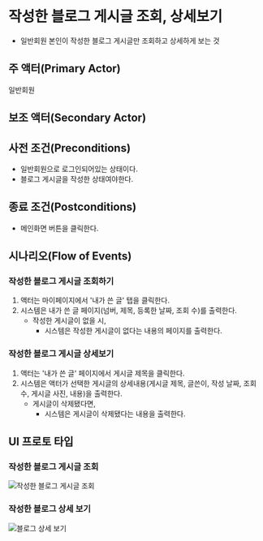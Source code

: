 # 작성한 블로그 게시글 조회, 상세보기

- 일반회원 본인이 작성한 블로그 게시글만 조회하고 상세하게 보는 것

## 주 액터(Primary Actor)

일반회원

## 보조 액터(Secondary Actor)

## 사전 조건(Preconditions)

- 일반회원으로 로그인되어있는 상태이다.
- 블로그 게시글을 작성한 상태여야한다.

## 종료 조건(Postconditions)

- 메인화면 버튼을 클릭한다.

## 시나리오(Flow of Events)

### 작성한 블로그 게시글 조회하기

1. 액터는 마이페이지에서 '내가 쓴 글' 탭을 클릭한다.
2. 시스템은 내가 쓴 글 페이지(넘버, 제목, 등록한 날짜, 조회 수)를 출력한다.
    - 작성한 게시글이 없을 시,
        - 시스템은 작성한 게시글이 없다는 내용의 페이지를 출력한다.

### 작성한 블로그 게시글 상세보기

1. 액터는 '내가 쓴 글' 페이지에서 게시글 제목을 클릭한다.
2. 시스템은 액터가 선택한 게시글의 상세내용(게시글 제목, 글쓴이, 작성 날짜, 조회수, 게시글 사진, 내용)을 출력한다.
    -  게시글이 삭제됐다면,
        - 시스템은 게시글이 삭제됐다는 내용을 출력한다.

## UI 프로토 타입

### 작성한 블로그 게시글 조회
![작성한 블로그 게시글 조회](./images/Q&A.PNG)

### 작성한 블로그 상세 보기
![블로그 상세 보기](./images/Q&A.PNG)